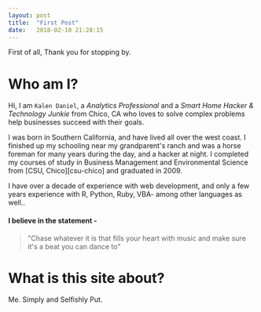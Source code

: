 ```yaml
---
layout: post
title:  "First Post"
date:   2018-02-10 21:28:15 
---
```

First of all, Thank you for stopping by.

# Who am I?
Hi, I am `Kalen Daniel`, a *Analytics Professional* and a *Smart Home Hacker & Technology Junkie* from Chico, CA who loves to solve complex problems help businesses succeed with their goals. 

I was born in Southern California, and have lived all over the west coast.  I finished up my schooling near my grandparent's ranch and was a horse foreman for many years during the day, and a hacker at night.  I completed my courses of study in Business Management and Environmental Science from [CSU, Chico][csu-chico] and graduated in 2009.

I have over a decade of experience with web development, and only a few years experience with R, Python, Ruby, VBA- among other languages as well..

#### I believe in the statement -
> "Chase whatever it is that fills your heart with music and make sure it's a beat you can dance to"


# What is this site about?
Me.  Simply and Selfishly Put.

